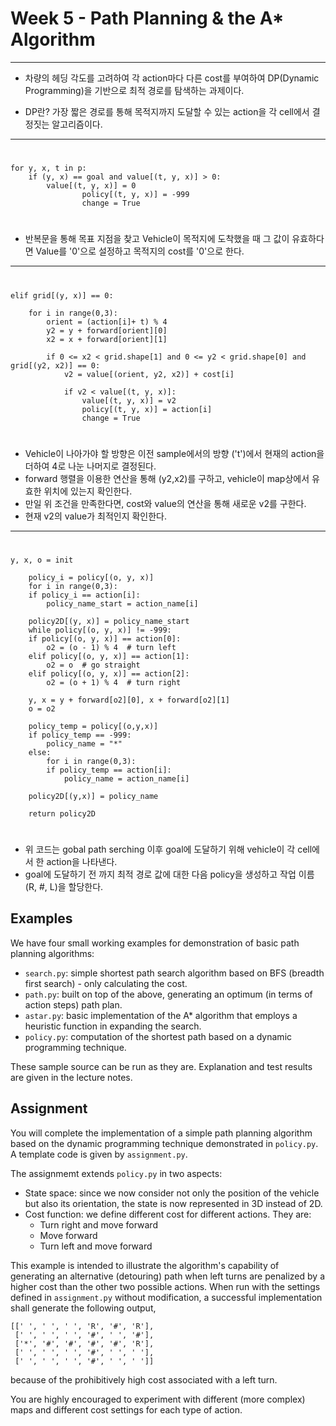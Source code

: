 # Week 5 - Path Planning & the A* Algorithm

---
- 차량의 헤딩 각도를 고려하여 각 action마다 다른 cost를 부여하여 DP(Dynamic Programming)을 기반으로 최적 경로를 탐색하는 과제이다. 

- DP란? 가장 짧은 경로를 통해 목적지까지 도달할 수 있는 action을 각 cell에서 결정짓는 알고리즘이다. 
---
#
	for y, x, t in p:
		if (y, x) == goal and value[(t, y, x)] > 0:
			value[(t, y, x)] = 0
                	policy[(t, y, x)] = -999
                	change = True

#
- 반복문을 통해 목표 지점을 찾고 Vehicle이 목적지에 도착했을 때 그 값이 유효하다면 Value를 '0'으로 설정하고 목적지의 cost를 '0'으로 한다.
---
#

	elif grid[(y, x)] == 0:
              
		for i in range(0,3):             
			orient = (action[i]+ t) % 4
			y2 = y + forward[orient][0]
			x2 = x + forward[orient][1]

			if 0 <= x2 < grid.shape[1] and 0 <= y2 < grid.shape[0] and grid[(y2, x2)] == 0:        
				v2 = value[(orient, y2, x2)] + cost[i]

				if v2 < value[(t, y, x)]:
					value[(t, y, x)] = v2
					policy[(t, y, x)] = action[i]
					change = True
#
- Vehicle이 나아가야 할 방향은 이전 sample에서의 방향 ('t')에서 현재의 action을 더하여 4로 나눈 나머지로 결정된다.
- forward 행렬을 이용한 연산을 통해 (y2,x2)를 구하고, vehicle이 map상에서 유효한 위치에 있는지 확인한다.
- 만일 위 조건을 만족한다면, cost와 value의 연산을 통해 새로운 v2를 구한다.
- 현재 v2의 value가 최적인지 확인한다.
---
#
 	y, x, o = init

	    policy_i = policy[(o, y, x)]
	    for i in range(0,3):
		if policy_i == action[i]:
		    policy_name_start = action_name[i]

	    policy2D[(y, x)] = policy_name_start
	    while policy[(o, y, x)] != -999:
		if policy[(o, y, x)] == action[0]:
		    o2 = (o - 1) % 4  # turn left
		elif policy[(o, y, x)] == action[1]:
		    o2 = o  # go straight
		elif policy[(o, y, x)] == action[2]:
		    o2 = (o + 1) % 4  # turn right

		y, x = y + forward[o2][0], x + forward[o2][1]
		o = o2

		policy_temp = policy[(o,y,x)]
		if policy_temp == -999:
		    policy_name = "*"
		else:
		    for i in range(0,3):
			if policy_temp == action[i]:
			    policy_name = action_name[i]

		policy2D[(y,x)] = policy_name 

	    return policy2D

#
- 위 코드는 gobal path serching 이후 goal에 도달하기 위해 vehicle이 각 cell에서 한 action을 나타낸다.
- goal에 도달하기 전 까지 최적 경로 값에 대한 다음 policy을 생성하고 작업 이름(R, #, L)을 할당한다.
## Examples

We have four small working examples for demonstration of basic path planning algorithms:

* `search.py`: simple shortest path search algorithm based on BFS (breadth first search) - only calculating the cost.
* `path.py`: built on top of the above, generating an optimum (in terms of action steps) path plan.
* `astar.py`: basic implementation of the A* algorithm that employs a heuristic function in expanding the search.
* `policy.py`: computation of the shortest path based on a dynamic programming technique.

These sample source can be run as they are. Explanation and test results are given in the lecture notes.

## Assignment

You will complete the implementation of a simple path planning algorithm based on the dynamic programming technique demonstrated in `policy.py`. A template code is given by `assignment.py`.

The assignmemt extends `policy.py` in two aspects:

* State space: since we now consider not only the position of the vehicle but also its orientation, the state is now represented in 3D instead of 2D.
* Cost function: we define different cost for different actions. They are:
	- Turn right and move forward
	- Move forward
	- Turn left and move forward

This example is intended to illustrate the algorithm's capability of generating an alternative (detouring) path when left turns are penalized by a higher cost than the other two possible actions. When run with the settings defined in `assignment.py` without modification, a successful implementation shall generate the following output,

```
[[' ', ' ', ' ', 'R', '#', 'R'],
 [' ', ' ', ' ', '#', ' ', '#'],
 ['*', '#', '#', '#', '#', 'R'],
 [' ', ' ', ' ', '#', ' ', ' '],
 [' ', ' ', ' ', '#', ' ', ' ']]
```

because of the prohibitively high cost associated with a left turn.

You are highly encouraged to experiment with different (more complex) maps and different cost settings for each type of action.
